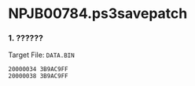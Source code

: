 # NPJB00784.ps3savepatch

### 1. ??????

Target File: `DATA.BIN`

```
20000034 3B9AC9FF
20000038 3B9AC9FF
```

